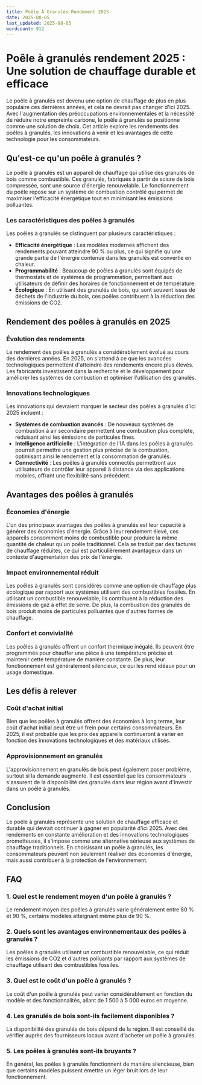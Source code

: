 ```yaml
---
title: Poêle À Granulés Rendement 2025
date: 2025-08-05
last_updated: 2025-08-05
wordcount: 912
---
```


# Poêle à granulés rendement 2025 : Une solution de chauffage durable et efficace

Le poêle à granulés est devenu une option de chauffage de plus en plus populaire ces dernières années, et cela ne devrait pas changer d'ici 2025. Avec l'augmentation des préoccupations environnementales et la nécessité de réduire notre empreinte carbone, le poêle à granulés se positionne comme une solution de choix. Cet article explore les rendements des poêles à granulés, les innovations à venir et les avantages de cette technologie pour les consommateurs.

## Qu'est-ce qu'un poêle à granulés ?

Le poêle à granulés est un appareil de chauffage qui utilise des granulés de bois comme combustible. Ces granulés, fabriqués à partir de sciure de bois compressée, sont une source d'énergie renouvelable. Le fonctionnement du poêle repose sur un système de combustion contrôlé qui permet de maximiser l'efficacité énergétique tout en minimisant les émissions polluantes.

### Les caractéristiques des poêles à granulés

Les poêles à granulés se distinguent par plusieurs caractéristiques :

- **Efficacité énergétique** : Les modèles modernes affichent des rendements pouvant atteindre 90 % ou plus, ce qui signifie qu'une grande partie de l'énergie contenue dans les granulés est convertie en chaleur.
- **Programmabilité** : Beaucoup de poêles à granulés sont équipés de thermostats et de systèmes de programmation, permettant aux utilisateurs de définir des horaires de fonctionnement et de température.
- **Écologique** : En utilisant des granulés de bois, qui sont souvent issus de déchets de l'industrie du bois, ces poêles contribuent à la réduction des émissions de CO2.

## Rendement des poêles à granulés en 2025

### Évolution des rendements

Le rendement des poêles à granulés a considérablement évolué au cours des dernières années. En 2025, on s'attend à ce que les avancées technologiques permettent d'atteindre des rendements encore plus élevés. Les fabricants investissent dans la recherche et le développement pour améliorer les systèmes de combustion et optimiser l'utilisation des granulés.

### Innovations technologiques

Les innovations qui devraient marquer le secteur des poêles à granulés d'ici 2025 incluent :

- **Systèmes de combustion avancés** : De nouveaux systèmes de combustion à air secondaire permettent une combustion plus complète, réduisant ainsi les émissions de particules fines.
- **Intelligence artificielle** : L'intégration de l'IA dans les poêles à granulés pourrait permettre une gestion plus précise de la combustion, optimisant ainsi le rendement et la consommation de granulés.
- **Connectivité** : Les poêles à granulés connectés permettront aux utilisateurs de contrôler leur appareil à distance via des applications mobiles, offrant une flexibilité sans précédent.

## Avantages des poêles à granulés

### Économies d'énergie

L'un des principaux avantages des poêles à granulés est leur capacité à générer des économies d'énergie. Grâce à leur rendement élevé, ces appareils consomment moins de combustible pour produire la même quantité de chaleur qu'un poêle traditionnel. Cela se traduit par des factures de chauffage réduites, ce qui est particulièrement avantageux dans un contexte d'augmentation des prix de l'énergie.

### Impact environnemental réduit

Les poêles à granulés sont considérés comme une option de chauffage plus écologique par rapport aux systèmes utilisant des combustibles fossiles. En utilisant un combustible renouvelable, ils contribuent à la réduction des émissions de gaz à effet de serre. De plus, la combustion des granulés de bois produit moins de particules polluantes que d'autres formes de chauffage.

### Confort et convivialité

Les poêles à granulés offrent un confort thermique inégalé. Ils peuvent être programmés pour chauffer une pièce à une température précise et maintenir cette température de manière constante. De plus, leur fonctionnement est généralement silencieux, ce qui les rend idéaux pour un usage domestique.

## Les défis à relever

### Coût d'achat initial

Bien que les poêles à granulés offrent des économies à long terme, leur coût d'achat initial peut être un frein pour certains consommateurs. En 2025, il est probable que les prix des appareils continueront à varier en fonction des innovations technologiques et des matériaux utilisés.

### Approvisionnement en granulés

L'approvisionnement en granulés de bois peut également poser problème, surtout si la demande augmente. Il est essentiel que les consommateurs s'assurent de la disponibilité des granulés dans leur région avant d'investir dans un poêle à granulés.

## Conclusion

Le poêle à granulés représente une solution de chauffage efficace et durable qui devrait continuer à gagner en popularité d'ici 2025. Avec des rendements en constante amélioration et des innovations technologiques prometteuses, il s'impose comme une alternative sérieuse aux systèmes de chauffage traditionnels. En choisissant un poêle à granulés, les consommateurs peuvent non seulement réaliser des économies d'énergie, mais aussi contribuer à la protection de l'environnement.

## FAQ

### 1. Quel est le rendement moyen d'un poêle à granulés ?

Le rendement moyen des poêles à granulés varie généralement entre 80 % et 90 %, certains modèles atteignant même plus de 90 %.

### 2. Quels sont les avantages environnementaux des poêles à granulés ?

Les poêles à granulés utilisent un combustible renouvelable, ce qui réduit les émissions de CO2 et d'autres polluants par rapport aux systèmes de chauffage utilisant des combustibles fossiles.

### 3. Quel est le coût d'un poêle à granulés ?

Le coût d'un poêle à granulés peut varier considérablement en fonction du modèle et des fonctionnalités, allant de 1 500 à 5 000 euros en moyenne.

### 4. Les granulés de bois sont-ils facilement disponibles ?

La disponibilité des granulés de bois dépend de la région. Il est conseillé de vérifier auprès des fournisseurs locaux avant d'acheter un poêle à granulés.

### 5. Les poêles à granulés sont-ils bruyants ?

En général, les poêles à granulés fonctionnent de manière silencieuse, bien que certains modèles puissent émettre un léger bruit lors de leur fonctionnement.
